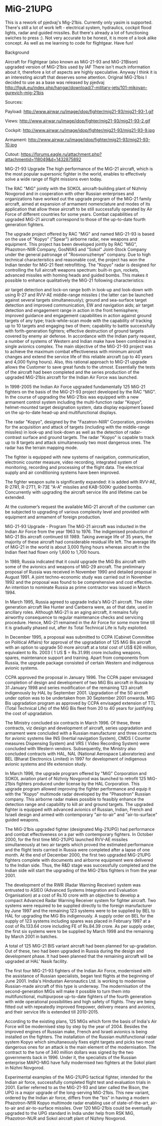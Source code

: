 # MiG-21UPG
This is a rework of pjedvaj's Mig-21bis. Currently only yasim is supported. There's still a lot of work left - electrical system, hydraulics, cockpit flood lights, radar and guided missiles. But there's already a lot of functioning swiches to press :). Not very accurate to be honest, it is more of a look alike concept. As well as me learning to code for flightgear. Have fun!

Background

Aircraft for Flightgear (also known as MiG-21-93 and MiG-21Bison) upgraded version of MiG-21bis used by IAF
There isn't much information about it, therefore a lot of aspects are highly speculative. Anyway I think it is an interesting aicraft that deserves some attention.
Original MiG-21bis I decided to use as a base was released by pjedvaj http://fguk.eu/index.php/hangar/download/7-military-jets/101-mikoyan-gurevich-mig-21bis

Sources:

Payload: http://www.airwar.ru/image/idop/fighter/mig21-93/mig21-93-1.gif

Views: http://www.airwar.ru/image/idop/fighter/mig21-93/mig21-93-2.gif

Cockpit: http://www.airwar.ru/image/idop/fighter/mig21-93/mig21-93-9.jpg

Armament: http://www.airwar.ru/image/idop/fighter/mig21-93/mig21-93-10.jpg

Cutout: https://forums.eagle.ru/attachment.php?attachmentid=118049&d=1432875892



MiG-21-93 Upgrade
The high performance of the MiG-21 aircraft, which is the most popular supersonic fighter in the world, enables to effectively solve a wide range of flight missions even today.

The RAC "MiG" jointly with the SOKOL aircraft-building plant of Nizhniy Novgorod and in cooperation with other Russian enterprises and organizations have worked out the upgrade program of the MiG-21 family aircraft, aimed at expansion of armament nomenclature and modes of its application that allow these aircraft to be still successfully operated by Air Force of different countries for some years. Combat capabilities of upgraded MiG-21 aircraft correspond to those of the up-to-date fourth generation fighters.

The upgrade project offered by RAC "MiG" and named MiG-21-93 is based on the use of "Kopyo" ("Spear") airborne radar, new weapons and equipment. This project has been developed jointly by RAC "MiG", Phazotron-NIIR Company, GosNIIAS and "Sokol" Joint-Stock Company under the general patronage of "Rosvooruzhenye" company. Due to high technical characteristics and reasonable cost, the project has won the Indian tender for MiG-21 fleet retrofitting. The "Kopyo" radar is designed for controlling the full aircraft weapons spectrum: built-in gun, rockets, advanced missiles with homing heads and guided bombs. This makes it possible to enhance qualitatively the MiG-21 following characteristics:

air target detection and lock-on range both in look-up and look-down with using R-27 and RVV-AE middle-range missiles ( the latter can be launched against several targets simultaneously);
ground and sea-surface target detection and improved communication, EW and navigation aids;
air target detection and engagement range in action in the front hemisphere;
improved guidance and engagement capabilities in action against ground targets of any type;
track-while-scan mode with the capability of tracking up to 10 targets and engaging two of them;
capability to battle successfully with forth-generation fighters;
effective destruction of ground targets covered by enemy air defense.
In accordance with the Indian party request, a number of systems of Western and Indian make have been combined in a single avionics complex.
The main objective of the MiG-21-93 project was to achieve the maximum combat effectiveness with minimum aircraft changes and extend the service life of this reliable aircraft (up to 40 years and 4,000 flying hours). Also, this rational approach to MiG-21 upgrade allows the Customer to save great funds to the utmost. Essentially the tests of the aircraft had been completed and the series production of the upgraded MiG-21bis aircraft for the Indian Air Force was launched.

In 1998-2005 the Indian Air Force upgraded fundamentally 125 MiG-21 fighters on the basis of the MiG-21-93 project developed by the RAC "MiG". In the course of upgrading the MiG-21bis was equipped with a new armament control system including the multi-function radar "Kopyo", helmet-mounted target designation system, data display equipment based on the up-to-date head-up and multifunctional displays.

The radar "Kopyo", designed by the "Fazatron-NIIR" Corporation, provides for the acquisition and attack of targets (including with the middle-range missiles) in look-up and look-down as well as the detection of radar-contrast surface and ground targets. The radar "Kopyo" is capable to track up to 8 targets and attack simultaneously two most dangerous ones. The radar has the terrain mapping mode.

The fighter is equipped with new systems of navigation, communication, electronic counter measure, video recording, integrated system of monitoring, recording and processing of the flight data. The electrical supply and air conditioning systems have been improved.

The fighter weapon suite is significantly expanded: it is added with RVV-AE, R-27R1, R-27T1, R-73E "A-A" missiles and KAB-500Kr guided bombs. Concurrently with upgrading the aircraft service life and lifetime can be extended.

At the customer’s request the available MiG-21 aircraft of the customer can be subjected to upgrading of various complexity level and provided with equipment and armament of foreign production.

MiG-21-93 Upgrade - Program
The MiG-21 aircraft was inducted in the Indian Air Force from the year 1963 to 1976. The indigenised production of MiG-21 Bis aircraft continued till 1989. Taking average life of 35 years, the majority of these aircraft had considerable residual life left. The average life of MiG-21 in the world is about 3,000 flying hours whereas aircraft in the Indian fleet had flown only 1,600 to 1,700 hours.

In 1989, Russia indicated that it could upgrade the MiG Bis aircraft with some of the avionics and weapons of MiG-29 aircraft. The preliminary proposal of Russia was received in November 1990 and detailed proposal in August 1991. A joint techno-economic study was carried out in November 1992 and the proposal was found to be comprehensive and cost effective. An intention to nominate Russia as prime contractor was issued in March 1994.

In March 1995, Russia agreed to upgrade India's MiG-21 aircraft. The older generation aircraft like Hunter and Canberra were, as of that date, used in ancillary roles. Although MiG-21 is an aging aircraft, it remains fully airworthy consequence to regular maintenance checks and servicing procedure. Hence, MiG-21 remained in the Air Force for some more time till it is gradually phased out, after its Total Technical Life is fully exploited.

In December 1995, a proposal was submitted to CCPA (Cabinet Committee on Political Affairs) for approval of the upgradation of 125 MiG Bis aircraft with an option to upgrade 50 more aircraft at a total cost of US$ 626 million, equivalent to Rs. 2003 ( 1 US $ = Rs.31.99) crore including weapons, spares, maintenance support and training. Apart from components from Russia, the upgrade package consisted of certain Western and indigenous avionic systems.

CCPA approved the proposal in January 1996. The CCPA paper envisaged completion of design and development of two MiG Bis aircraft in Russia by 31 January 1998 and series modification of the remaining 123 aircraft indigenously by HAL by September 2001. Upgradation of the 50 aircraft under option was to be undertaken from 30 September 2001 onwards. MiG Bis upgradation program as approved by CCPA envisaged extension of TTL (Total Technical Life) of the MiG Bis fleet from 20 to 40 years for justifying the cost of upgradation.

The Ministry concluded six contracts in March 1996. Of these, three contracts, viz design and development of aircraft, series upgradation and armament were concluded with a Russian manufacturer and three contracts for avionic systems like INS (Inertial navigation System), CMDS ( Counter measures Dispensing System) and VRS ( Video Recording System) were concluded with Western vendors. Subsequently, the Ministry also concluded contracts with HAL, NAL (National Aerospace Laboratories) and BEL (Bharat Electronics Limited) in 1997 for development of indigenous avionic systems and life extension study.

In March 1996, the upgrade program offered by "MiG" Corporation and SOKOL aviation plant of Nizhniy Novgorod was launched to retrofit 125 MiG-21bis fighters produced under license by the HAL Corporation. This upgrade program allowed improving the fighter performance and equip it with the "Kopyo" multimode radar developed by the "Phasotron" Russian company. This airborne radar makes possible to feasibly enhance the detection range and capability to kill air and ground targets. The upgraded fighter is equipped with advanced avionics of Russian, Indian, French and Israeli design and armed with contemporary "air-to-air" and "air-to-surface" guided weapons.

The MiG-21bis upgraded fighter (designated Mig-21UPG) had performance and combat effectiveness on a par with contemporary fighters. In October 2000, for the first time MiG-21UPG launched RVV-AE missiles simultaneously at two air targets which proved the estimated performance and the flight tests carried in Russia were completed after a lapse of one month. At the end of December 2000, the first two upgraded MiG-21UPG fighters complete with documents and airborne equipment were delivered to the Indian side. Thus, the R&D stage was successfully completed and the Indian side will start the upgrading of the MiG-21bis fighters in from the year 2001.

The development of the RWR (Radar Warning Receiver) system was entrusted to ASIEO (Advanced Systems Integration and Evaluation Organisation) at a cost of Rs.10 crore with an objective to develop a compact Advanced Radar Warning Receiver system for fighter aircraft. Two systems were required to be supplied directly to the foreign manufacturer by June 1997 and the remaining 123 systems were to be supplied by BEL to HAL for upgrading the MiG Bis indigenously. A supply order on BEL for the supply of 123 systems including spares was placed in February 1997 at a cost of Rs.133.64 crore including FE of Rs.84.39 crore. As per supply order, the first six systems were to be supplied by March 1998 and the remaining by March 2001 in batches.

A total of 125 MIG-21 BIS variant aircraft had been planned for up-gradation. Out of these, two had been upgraded in Russia during the design and development phase. It had been planned that the remaining aircraft will be upgraded at HAL' Nasik facility.

The first four MIG-21-93 fighters of the Indian Air Force, modernised with the assistance of Russian specialists, began test flights at the beginning of June 2001. India's Hindustan Aeronautics Ltd. is working to modernise Russian-made aircraft of this type is underway. The modernisation of the second-generation MIGs will make it possible to turn them into multifunctional, multipurpose up-to-date fighters of the fourth generation with wide operational possibilities and high safety of flights. They are being fitted out with repeatedly improved firepower, delivery means and avionics, and their service life is extended till 2010-2015.

According to the existing plans, 125 MIGs which form the basis of India's Air Force will be modernised step by step by the year of 2004. Besides the improved engines of Russian make, French and Israeli avionics is being installed on the fighters. The installation of the Russian multifunctional radar system Kopyo which simultaneously fixes eight targets and picks two most dangerous ones for an attack is the main element of the modernisation. The contract to the tune of 340 million dollars was signed by the two governments back in 1996. Under it, the specialists of the Russian enterprise MAPO-MIG have fully modernised two fighters at the Sokol plant in Nizhni Novgorod.

Experimental examples of the MiG-21UPG tactical fighter, intended for the Indian air force, successfully completed flight test and evaluation trials in 2001. Earlier referred to as the MiG-21-93 and later called the Bison, the UPG is a major upgrade of the long-serving MiG-21bis. This new variant, ordered by the Indian air force, differs from the "bis" in having a modern Phazotron-NfIR Kopyo multimode radar enabling use of state-of-the-art, air-to-air and air-to-surface missiles. Over 120 MiG-21bis could be eventually upgraded to the UPG standard in India under help from RSK MiG, Phazotron-NUR and Sokol aircraft plant of Nizhny Novgorod.
